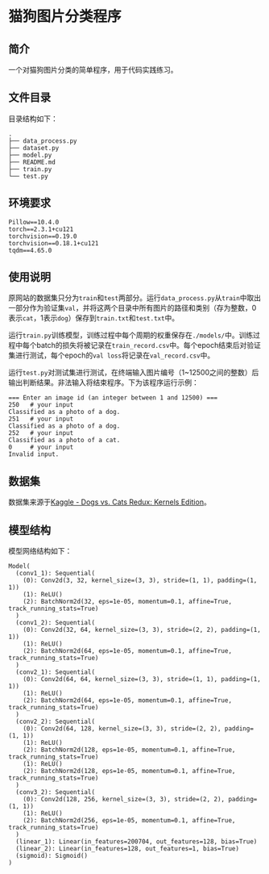 # 猫狗图片分类程序

## 简介

一个对猫狗图片分类的简单程序，用于代码实践练习。


## 文件目录

目录结构如下：

```
.
├── data_process.py
├── dataset.py
├── model.py
├── README.md
├── train.py
└── test.py
```

## 环境要求

```
Pillow==10.4.0
torch==2.3.1+cu121
torchvision==0.19.0
torchvision==0.18.1+cu121
tqdm==4.65.0
```

## 使用说明

原网站的数据集只分为`train`和`test`两部分。运行`data_process.py`从`train`中取出一部分作为验证集`val`，并将这两个目录中所有图片的路径和类别（存为整数，0表示`cat`，1表示`dog`）保存到`train.txt`和`test.txt`中。

运行`train.py`训练模型，训练过程中每个周期的权重保存在`./models/`中。训练过程中每个batch的损失将被记录在`train_record.csv`中。每个epoch结束后对验证集进行测试，每个epoch的`val loss`将记录在`val_record.csv`中。

运行`test.py`对测试集进行测试，在终端输入图片编号（1~12500之间的整数）后输出判断结果。非法输入将结束程序。下为该程序运行示例：

```
=== Enter an image id (an integer between 1 and 12500) ===
250   # your input
Classified as a photo of a dog.
251   # your input
Classified as a photo of a dog.
252   # your input
Classified as a photo of a cat.
0     # your input
Invalid input.
```

## 数据集

数据集来源于[Kaggle - Dogs vs. Cats Redux: Kernels Edition](https://www.kaggle.com/c/dogs-vs-cats-redux-kernels-edition/data)。

## 模型结构

模型网络结构如下：

```
Model(
  (conv1_1): Sequential(
    (0): Conv2d(3, 32, kernel_size=(3, 3), stride=(1, 1), padding=(1, 1))
    (1): ReLU()
    (2): BatchNorm2d(32, eps=1e-05, momentum=0.1, affine=True, track_running_stats=True)
  )
  (conv1_2): Sequential(
    (0): Conv2d(32, 64, kernel_size=(3, 3), stride=(2, 2), padding=(1, 1))
    (1): ReLU()
    (2): BatchNorm2d(64, eps=1e-05, momentum=0.1, affine=True, track_running_stats=True)
  )
  (conv2_1): Sequential(
    (0): Conv2d(64, 64, kernel_size=(3, 3), stride=(1, 1), padding=(1, 1))
    (1): ReLU()
    (2): BatchNorm2d(64, eps=1e-05, momentum=0.1, affine=True, track_running_stats=True)
  )
  (conv2_2): Sequential(
    (0): Conv2d(64, 128, kernel_size=(3, 3), stride=(2, 2), padding=(1, 1))
    (1): ReLU()
    (2): BatchNorm2d(128, eps=1e-05, momentum=0.1, affine=True, track_running_stats=True)
    (1): ReLU()
    (2): BatchNorm2d(128, eps=1e-05, momentum=0.1, affine=True, track_running_stats=True)
  )
  (conv3_2): Sequential(
    (0): Conv2d(128, 256, kernel_size=(3, 3), stride=(2, 2), padding=(1, 1))
    (1): ReLU()
    (2): BatchNorm2d(256, eps=1e-05, momentum=0.1, affine=True, track_running_stats=True)
  )
  (linear_1): Linear(in_features=200704, out_features=128, bias=True)
  (linear_2): Linear(in_features=128, out_features=1, bias=True)
  (sigmoid): Sigmoid()
)
```

